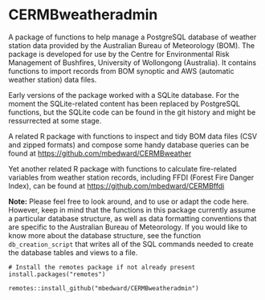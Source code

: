 # CERMBweatheradmin

A package of functions to help manage a PostgreSQL database of weather station
data provided by the Australian Bureau of Meteorology (BOM). The package is 
developed for use by the Centre for Environmental Risk Management of Bushfires,
University of Wollongong (Australia). It contains functions to import records
from BOM synoptic and AWS (automatic weather station) data files.

Early versions of the package worked with a SQLite database. For the moment the
SQLite-related content has been replaced by PostgreSQL functions, but the SQLite
code can be found in the git history and might be ressurrected at some stage.

A related R package with functions to inspect and tidy BOM data files (CSV and 
zipped formats) and compose some handy database queries can be found at 
https://github.com/mbedward/CERMBweather

Yet another related R package with functions to calculate fire-related variables
from weather station records, including FFDI (Forest Fire Danger Index), can be
found at https://github.com/mbedward/CERMBffdi

**Note:** Please feel free to look around, and to use or adapt the code here.
However, keep in mind that the functions in this package currently assume a
particular database structure, as well as data formatting conventions that are
specific to the Australian Bureau of Meteorology. If you would like to know more
about the database structure, see the function `db_creation_script` that writes
all of the SQL commands needed to create the database tables and views to a
file.

```
# Install the remotes package if not already present
install.packages("remotes")

remotes::install_github("mbedward/CERMBweatheradmin")

```
